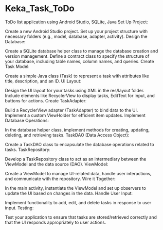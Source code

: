 # Keka_Task_ToDo
ToDo list application using Android Studio, SQLite, Java
Set Up Project:

Create a new Android Studio project.
Set up your project structure with necessary folders (e.g., model, database, adapter, activity).
Design the Database:

Create a SQLite database helper class to manage the database creation and version management.
Define a contract class to specify the structure of your database, including table names, column names, and queries.
Create Task Model:

Create a simple Java class (Task) to represent a task with attributes like title, description, and an ID.
UI Layout:

Design the UI layout for your tasks using XML in the res/layout folder.
Include elements like RecyclerView to display tasks, EditText for input, and buttons for actions.
Create TaskAdapter:

Build a RecyclerView adapter (TaskAdapter) to bind data to the UI.
Implement a custom ViewHolder for efficient item updates.
Implement Database Operations:

In the database helper class, implement methods for creating, updating, deleting, and retrieving tasks.
TaskDAO (Data Access Object):

Create a TaskDAO class to encapsulate the database operations related to tasks.
TaskRepository:

Develop a TaskRepository class to act as an intermediary between the ViewModel and the data source (DAO).
ViewModel:

Create a ViewModel to manage UI-related data, handle user interactions, and communicate with the repository.
Wire it Together:

In the main activity, instantiate the ViewModel and set up observers to update the UI based on changes in the data.
Handle User Input:

Implement functionality to add, edit, and delete tasks in response to user input.
Testing:

Test your application to ensure that tasks are stored/retrieved correctly and that the UI responds appropriately to user actions.
#
